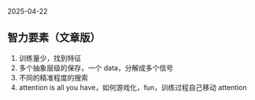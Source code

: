 2025-04-22

## 智力要素（文章版）

1. 训练量少，找到特征
2. 多个抽象层级的保存，一个 data，分解成多个信号
3. 不同的精准程度的搜索
4. attention is all you have，如何游戏化，fun，训练过程自己移动 attention